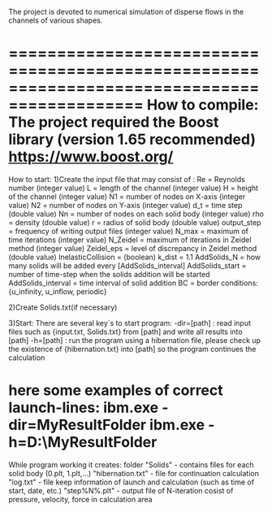 The project is devoted to numerical simulation of disperse flows in the channels of various shapes.



============================================================================================
How to compile:
The project required the Boost library (version 1.65 recommended) https://www.boost.org/ 
============================================================================================
How to start:
1)Create the input file that may consist of :
Re 					= 	Reynolds number (integer value)
L 					= 	length of the channel (integer value)
H 					= 	height of the channel (integer value)
N1					= 	number of nodes on X-axis (integer value)
N2 					=	number of nodes on Y-axis (integer value)
d_t 				= 	time step (double value)
Nn 					= 	number of nodes on each solid body (integer value)
rho 				= 	density (double value)
r					= 	radius of solid body (double value)
output_step 		=	frequency of writing output files (integer value)
N_max 				=	maximum of time iterations (integer value)
N_Zeidel			=	maximum of iterations in Zeidel method (integer value)
Zeidel_eps 			=	level of discrepancy in Zeidel method (double value)
InelasticCollision 	=	 (boolean)
k_dist 				=	 1.1
AddSolids_N 		=	how many solids will be added every [AddSolids_interval]
AddSolids_start 	=	number of time-step when the solids addition will be started
AddSolids_interval 	=	time interval of solid addition
BC 					=	border conditions: {u_infinity, u_inflow, periodic}

2)Create Solids.txt(if necessary)

3)Start:
There are several key`s to start program:
 -dir=[path] : read input files such as {input.txt, Solids.txt} from [path] and write all results into [path]
 -h=[path]   : run the program using a hibernation file, please check up the existence of {hibernation.txt} into [path]
				so the program continues the calculation
				
here some examples of correct launch-lines:
ibm.exe -dir=MyResultFolder
ibm.exe -h=D:\MyResultFolder			
==================================================================================================
While program working it creates: 
folder "Solids" 	-	contains files for each solid body (0.plt, 1.plt,...)
"hibernation.txt" 	-	file for continuation calculation
"log.txt" 			- 	file keep information of launch and calculation (such as time of start, date, etc.)
"step%N%.plt" 		-	output file of N-iteration cosist of pressure, velocity, force in calculation area   